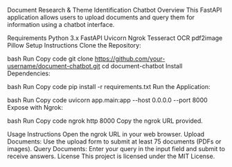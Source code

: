 Document Research & Theme Identification Chatbot
Overview
This FastAPI application allows users to upload documents and query them for information using a chatbot interface.

Requirements
Python 3.x
FastAPI
Uvicorn
Ngrok
Tesseract OCR
pdf2image
Pillow
Setup Instructions
Clone the Repository:

bash
Run
Copy code
git clone https://github.com/your-username/document-chatbot.git
cd document-chatbot
Install Dependencies:

bash
Run
Copy code
pip install -r requirements.txt
Run the Application:

bash
Run
Copy code
uvicorn app.main:app --host 0.0.0.0 --port 8000
Expose with Ngrok:

bash
Run
Copy code
ngrok http 8000
Copy the ngrok URL provided.

Usage Instructions
Open the ngrok URL in your web browser.
Upload Documents: Use the upload form to submit at least 75 documents (PDFs or images).
Query Documents: Enter your query in the input field and submit to receive answers.
License
This project is licensed under the MIT License.
